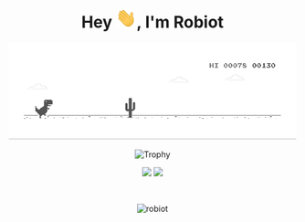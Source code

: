 <h1 align="center">Hey <img src="./hand.gif" height=35px/>, I'm Robiot</h1>
<p align="center">
<img src="./jump.gif" />
</p>


<p align="center">
  <img src="https://github-profile-trophy.vercel.app/?username=robiot&theme=onedark&margin-w=15&margin-h=15&column=7" alt="Trophy" />
</p>

<p align="center">
  <img src="https://github-readme-stats.vercel.app/api?username=robiot&hide_border=true&theme=nord" />
  <img src="https://github-readme-stats.vercel.app/api/top-langs/?username=robiot&layout=compact&hide_border=true&t&card_width=250&theme=nord" height="195rem" />
</p>

<br />

<p align="center">
  <img src="https://komarev.com/ghpvc/?username=robiot&label=Profile%20views&color=0e75b6&style=flat" alt="robiot" />
</p>

